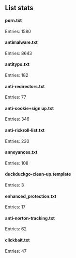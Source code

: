 ## List stats
#### porn.txt
Entries: 1580 <br> 
#### antimalware.txt
Entries: 8643 <br> 
#### antitypo.txt
Entries: 182 <br> 
#### anti-redirectors.txt
Entries: 77 <br> 
#### anti-cookie+sign up.txt
Entries: 346 <br> 
#### anti-rickroll-list.txt
Entries: 230 <br> 
#### annoyances.txt
Entries: 108 <br> 
#### duckduckgo-clean-up.template
Entries: 3 <br> 
#### enhanced_protection.txt
Entries: 17 <br> 
#### anti-norton-tracking.txt
Entries: 62 <br> 
#### clickbait.txt
Entries: 47 <br> 
